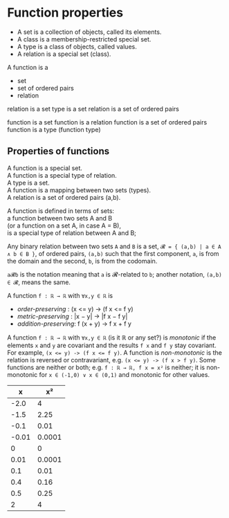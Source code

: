 # Function properties


- A set is a collection of objects, called its elements.
- A class is a membership-restricted special set.
- A type is a class of objects, called values.
- A relation is a special set (class).

A function is a
- set
- set of ordered pairs
- relation


relation is a set
type is a set
relation is a set of ordered pairs

function is a set
function is a relation
function is a set of ordered pairs
function is a type (function type)

## Properties of functions

A function is a special set.   
A function is a special type of relation.   
A type is a set.   
A function is a mapping between two sets (types).   
A relation is a set of ordered pairs (a,b).   

A function is defined in terms of sets:   
a function between two sets A and B   
(or a function on a set A, in case A = B),   
is a special type of relation between A and B;

Any binary relation between two sets `A` and `B` is a set, `𝓡 = { (a,b) | a ∈ A ∧ b ∈ B }`, of ordered pairs, `(a,b)` such that the first component, `a`, is from the domain and the second, `b`, is from the codomain.

`a𝓡b` is the notation meaning that `a` is 𝓡-related to `b`; another notation, `(a,b) ∈ 𝓡`, means the same.


A function `f : ℝ → ℝ` with `∀x,y ∈ ℝ` is
- *order-preserving*   :  (x <= y) -> (f x <= f y)
- *metric-preserving*  :   |x − y| -> |f x − f y|
- *addition-preserving*: f (x + y) -> f x + f y


A function `f : ℝ → ℝ` with `∀x,y ∈ ℝ` (is it ℝ or any set?) is *monotonic* if the elements `x` and `y` are covariant and the results `f x` and `f y` stay covariant. For example, `(x <= y) -> (f x <= f y)`. A function is *non-monotonic* is the relation is reversed or contravariant, e.g. `(x <= y) -> (f x > f y)`. Some functions are neither or both; e.g. `f : ℝ → ℝ, f x = x²` is neither; it is non-monotonic for `x ∈ (-1,0) ∨ x ∈ (0,1)` and monotonic for other values.

x      | x²
-------|-----
-2.0   | 4
-1.5   | 2.25
-0.1   | 0.01
-0.01  | 0.0001
 0     | 0
 0.01  | 0.0001
 0.1   | 0.01
 0.4   | 0.16
 0.5   | 0.25
 2     | 4

